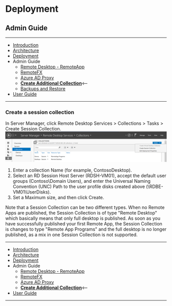 # Deployment
## Admin Guide
---
* [Introduction](/README.md)
* [Architecture](./ArchitectureDiagram.md)
* [Deployment](./Deployment-basic.md)
* Admin Guide
    * [Remote Desktop - RemoteApp](./RemoteDesktopRemoteApp.md)
    * [RemoteFX](./RemoteFX.md)
    * [Azure AD Proxy](./AzureADProxy.md)
    * **[Create Additional Collection](./CreateSessionCollection.md)**<--
    * [Backups and Restore](./BackupsAndRestore.md)
* [User Guide](./UserAccess.md) 
---
### Create a session collection

In Server Manager, click Remote Desktop Services > Collections > Tasks > Create Session Collection.  
![User Guide](./images/CreateCollection.PNG)
1. Enter a collection Name (for example, ContosoDesktop).  
2. Select an RD Session Host Server (RDSH-VM01), accept the default user groups (Contoso\Domain Users), and enter the Universal Naming Convention (UNC) Path to the user profile disks created above (\RDBE-VM01\UserDisks).
3. Set a Maximum size, and then click Create.

Note that a Session Collection can be two different types. When no Remote Apps are published, the Session Collection is of type "Remote Desktop" which basically means that only full desktop is published. As soon as you have successfully published your first Remote App, the Session Collection is changes to type "Remote App Programs" and the full desktop is no longer published, as a mix in one Session Collection is not supported.

---
* [Introduction](/README.md)
* [Architecture](./ArchitectureDiagram.md)
* [Deployment](./Deployment-basic.md)
* Admin Guide
    * [Remote Desktop - RemoteApp](./RemoteDesktopRemoteApp.md)
    * [RemoteFX](./RemoteFX.md)
    * [Azure AD Proxy](./AzureADProxy.md)
    * **[Create Additional Collection](./CreateSessionCollection.md)**<--
* [User Guide](./UserAccess.md) 
---
